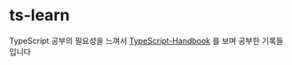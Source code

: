 # ts-learn

TypeScript 공부의 필요성을 느껴서 [TypeScript-Handbook](https://typescript-kr.github.io/) 를 보며 공부한 기록들 입니다
 

